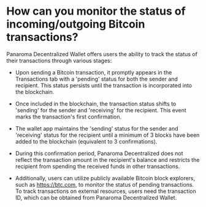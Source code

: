 # How can you monitor the status of incoming/outgoing Bitcoin transactions?

 Panaroma Decentralized Wallet offers users the ability to track the status of their transactions through various stages:

- Upon sending a Bitcoin transaction, it promptly appears in the Transactions tab with a 'pending' status for both the sender and recipient. This status persists until the transaction is incorporated into the blockchain.

- Once included in the blockchain, the transaction status shifts to 'sending' for the sender and 'receiving' for the recipient. This event marks the transaction's first confirmation.

- The wallet app maintains the 'sending' status for the sender and 'receiving' status for the recipient until a minimum of 3 blocks have been added to the blockchain (equivalent to 3 confirmations).

- During this confirmation period,  Panaroma Decentralized does not reflect the transaction amount in the recipient's balance and restricts the recipient from spending the received funds in other transactions.

- Additionally, users can utilize publicly available Bitcoin block explorers, such as https://btc.com, to monitor the status of pending transactions. To track transactions on external resources, users need the transaction ID, which can be obtained from  Panaroma Decentralized Wallet.







